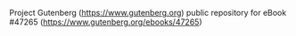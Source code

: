 Project Gutenberg (https://www.gutenberg.org) public repository for eBook #47265 (https://www.gutenberg.org/ebooks/47265)
